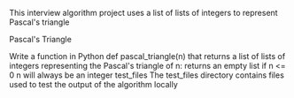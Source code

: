 This interview algorithm project uses a list of lists of integers to represent Pascal's triangle

Pascal's Triangle

Write a function in Python def pascal_triangle(n) that returns a list of lists of integers representing the Pascal's triangle of n:
returns an empty list if n <= 0
n will always be an integer
test_files
The test_files directory contains files used to test the output of the algorithm locally
